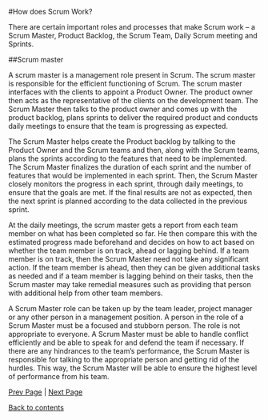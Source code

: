 #How does Scrum Work?

There are certain important roles and processes that make Scrum work – a Scrum Master, Product Backlog, the Scrum Team, Daily Scrum meeting and Sprints.

##Scrum master

A scrum master is a management role present in Scrum. The scrum master is responsible for the efficient functioning of Scrum. The scrum master interfaces with the clients to appoint a Product Owner. The product owner then acts as the representative of the clients on the development team. The Scrum Master then talks to the product owner and comes up with the product backlog, plans sprints to deliver the required product and conducts daily meetings to ensure that the team is progressing as expected.

The Scrum Master helps create the Product backlog by talking to the Product Owner and the Scrum teams and then, along with the Scrum teams, plans the sprints according to the features that need to be implemented. The Scrum Master finalizes the duration of each sprint and the number of features that would be implemented in each sprint. Then, the Scrum Master closely monitors the progress in each sprint, through daily meetings, to ensure that the goals are met. If the final results are not as expected, then the next sprint is planned according to the data collected in the previous sprint.

At the daily meetings, the scrum master gets a report from each team member on what has been completed so far. He then compare this with the estimated progress made beforehand and decides on how to act based on whether the team member is on track, ahead or lagging behind. If a team member is on track, then the Scrum Master need not take any significant action. If the team member is ahead, then they can be given additional tasks as needed and if a team member is lagging behind on their tasks, then the Scrum master may take remedial measures such as providing that person with additional help from other team members.

A Scrum Master role can be taken up by the team leader, project manager or any other person in a management position. A person in the role of a Scrum Master must be a focused and stubborn person. The role is not appropriate to everyone. A Scrum Master must be able to handle conflict efficiently and be able to speak for and defend the team if necessary. If there are any hindrances to the team’s performance, the Scrum Master is responsible for talking to the appropriate person and getting rid of the hurdles. This way, the Scrum Master will be able to ensure the highest level of performance from his team.

[Prev Page](https://github.com/Krithika-Balan2290/Scrum/blob/master/Intro_Agile.md) | [Next Page]()
 
 [Back to contents](https://github.com/Krithika-Balan2290/Scrum/blob/master/README.md)
